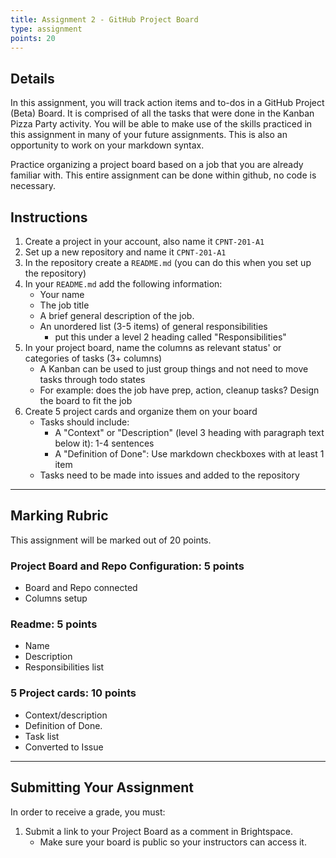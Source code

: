 ```yaml
---
title: Assignment 2 - GitHub Project Board
type: assignment
points: 20
---
```


## Details
In this assignment, you will track action items and to-dos in a GitHub Project (Beta) Board. It is comprised of all the tasks that were done in the Kanban Pizza Party activity. You will be able to make use of the skills practiced in this assignment in many of your future assignments. This is also an opportunity to work on your markdown syntax.

Practice organizing a project board based on a job that you are already familiar with. This entire assignment can be done within github, no code is necessary.

## Instructions
1. Create a project in your account, also name it `CPNT-201-A1`
2. Set up a new repository and name it `CPNT-201-A1`
3. In the repository create a `README.md` (you can do this when you set up the repository)
4. In your `README.md` add the following information:
    - Your name
    - The job title
    - A brief general description of the job.
    - An unordered list (3-5 items) of general responsibilities
      - put this under a level 2 heading called "Responsibilities"
5. In your project board, name the columns as relevant status' or categories of tasks (3+ columns)
    - A Kanban can be used to just group things and not need to move tasks through todo states
    - For example: does the job have prep, action, cleanup  tasks? Design the board to fit the job
6. Create 5 project cards and organize them on your board
    - Tasks should include:
        - A "Context" or "Description" (level 3 heading with paragraph text below it): 1-4 sentences
        - A "Definition of Done": Use markdown checkboxes with at least 1 item
    - Tasks need to be made into issues and added to the repository
---

## Marking Rubric
This assignment will be marked out of 20 points.

### Project Board and Repo Configuration: 5 points
- Board and Repo connected
- Columns setup
### Readme: 5 points
- Name
- Description
- Responsibilities list
### 5 Project cards: 10 points
- Context/description
- Definition of Done.
- Task list
- Converted to Issue

---

## Submitting Your Assignment
In order to receive a grade, you must:
1. Submit a link to your Project Board as a comment in Brightspace.
    - Make sure your board is public so your instructors can access it.
